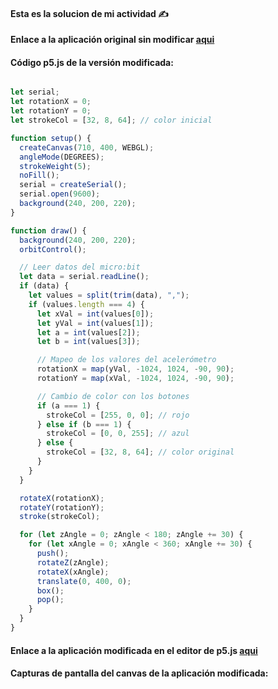
#### Esta es la solucion de mi actividad ✍️

**Enlace a la aplicación original sin modificar [aqui](https://editor.p5js.org/supervejito80/sketches/5AMEZ4guC)**

#### **Código p5.js de la versión modificada:**
```javascript

let serial;
let rotationX = 0;
let rotationY = 0;
let strokeCol = [32, 8, 64]; // color inicial

function setup() {
  createCanvas(710, 400, WEBGL);
  angleMode(DEGREES);
  strokeWeight(5);
  noFill();
  serial = createSerial();
  serial.open(9600);
  background(240, 200, 220);
}

function draw() {
  background(240, 200, 220);
  orbitControl();

  // Leer datos del micro:bit
  let data = serial.readLine();
  if (data) {
    let values = split(trim(data), ",");
    if (values.length === 4) {
      let xVal = int(values[0]);
      let yVal = int(values[1]);
      let a = int(values[2]);
      let b = int(values[3]);

      // Mapeo de los valores del acelerómetro
      rotationX = map(yVal, -1024, 1024, -90, 90);
      rotationY = map(xVal, -1024, 1024, -90, 90);

      // Cambio de color con los botones
      if (a === 1) {
        strokeCol = [255, 0, 0]; // rojo
      } else if (b === 1) {
        strokeCol = [0, 0, 255]; // azul
      } else {
        strokeCol = [32, 8, 64]; // color original
      }
    }
  }

  rotateX(rotationX);
  rotateY(rotationY);
  stroke(strokeCol);

  for (let zAngle = 0; zAngle < 180; zAngle += 30) {
    for (let xAngle = 0; xAngle < 360; xAngle += 30) {
      push();
      rotateZ(zAngle);
      rotateX(xAngle);
      translate(0, 400, 0);
      box();
      pop();
    }
  }
}
```

#### **Enlace a la aplicación modificada en el editor de p5.js [aqui](https://editor.p5js.org/supervejito80/sketches/SNV0PyAwf)**

#### **Capturas de pantalla del canvas de la aplicación modificada:**
